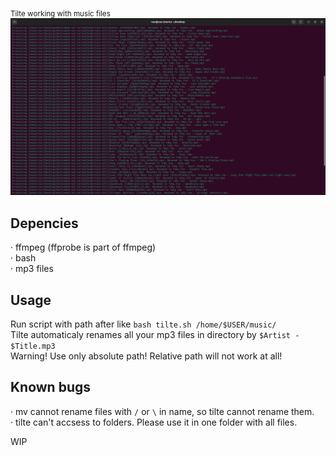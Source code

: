 <sub>Tilte working with music files</sub>
![Then the music beat up](https://github.com/Russanandres/tilte/blob/4cdbd0213f7ccdae84d919253d7c4dc70f22812b/tilte%20in%20work.png)

## Depencies
· ffmpeg (ffprobe is part of ffmpeg)  
· bash  
· mp3 files  

## Usage
Run script with path after like `bash tilte.sh /home/$USER/music/`  
Tilte automaticaly renames all your mp3 files in directory by `$Artist - $Title.mp3`  
Warning! Use only absolute path! Relative path will not work at all!  

## Known bugs
· mv cannot rename files with `/` or `\` in name, so tilte cannot rename them.  
· tilte can't accsess to folders. Please use it in one folder with all files.  
  
WIP  
